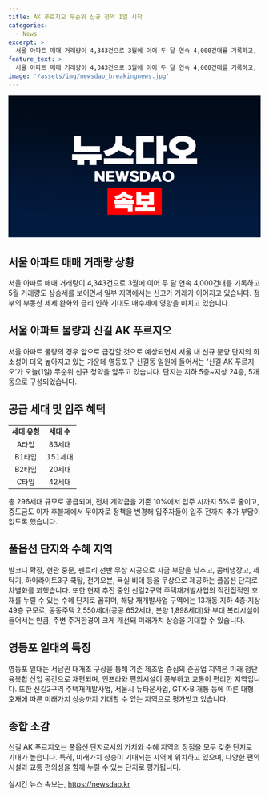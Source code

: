 ```yaml
---
title: AK 푸르지오 무순위 신규 청약 1일 시작
categories:
  - News
excerpt: >
  서울 아파트 매매 거래량이 4,343건으로 3월에 이어 두 달 연속 4,000건대를 기록하고, 5월 거래량도 상승세를 보이며 일부 지역에서는 신고가 거래가 이어지고 있다. 신길 AK 푸르지오는 공동주택 296세대 규모로 전체 계약금을 기존 10%에서 5%로 낮추고, 풀옵션 및 신길2구역 주택재개발사업, 뉴타운사업, GTX-B 개통 등에 대한 수혜도 예상되며, 주변 환경 개선과 향후 미래가치 상승을 기대할 수 있다. 또한 영등포역 인근에 위치하여 교통, 교육 등 여건이 풍부하여 투자가치 좋아 보인다.
feature_text: >
  서울 아파트 매매 거래량이 4,343건으로 3월에 이어 두 달 연속 4,000건대를 기록하고, 5월 거래량도 상승세를 보이며 일부 지역에서는 신고가 거래가 이어지고 있다. 신길 AK 푸르지오는 공동주택 296세대 규모로 전체 계약금을 기존 10%에서 5%로 낮추고, 풀옵션 및 신길2구역 주택재개발사업, 뉴타운사업, GTX-B 개통 등에 대한 수혜도 예상되며, 주변 환경 개선과 향후 미래가치 상승을 기대할 수 있다. 또한 영등포역 인근에 위치하여 교통, 교육 등 여건이 풍부하여 투자가치 좋아 보인다.
image: '/assets/img/newsdao_breakingnews.jpg'
---
```


<p><img src="/assets/img/newsdao_breakingnews.jpg" alt="ontimetimes 속보" /></p>

<h2 data-ke-size="size26">서울 아파트 매매 거래량 상황</h2>

<p data-ke-size="size16">서울 아파트 매매 거래량이 4,343건으로 3월에 이어 두 달 연속 4,000건대를 기록하고 5월 거래량도 상승세를 보이면서 일부 지역에서는 신고가 거래가 이어지고 있습니다. 정부의 부동산 세제 완화와 금리 인하 기대도 매수세에 영향을 미치고 있습니다.</p>

<h2 data-ke-size="size26">서울 아파트 물량과 신길 AK 푸르지오</h2>

<p data-ke-size="size16">서울 아파트 물량의 경우 앞으로 급감할 것으로 예상되면서 서울 내 신규 분양 단지의 희소성이 더욱 높아지고 있는 가운데 영등포구 신길동 일원에 들어서는 ‘신길 AK 푸르지오’가 오늘(1일) 무순위 신규 청약을 앞두고 있습니다. 단지는 지하 5층~지상 24층, 5개 동으로 구성되었습니다.</p>

<h2 data-ke-size="size26">공급 세대 및 입주 혜택</h2>

<table>
    <tr>
        <td style="text-align: center; height: 17px;"><b>세대 유형</b></td>
        <td style="text-align: center; height: 17px;"><b>세대 수</b></td>
    </tr>
    <tr>
        <td style="text-align: center; height: 17px;">A타입</td>
        <td style="text-align: center; height: 17px;">83세대</td>
    </tr>
    <tr>
        <td style="text-align: center; height: 17px;">B1타입</td>
        <td style="text-align: center; height: 17px;">151세대</td>
    </tr>
    <tr>
        <td style="text-align: center; height: 17px;">B2타입</td>
        <td style="text-align: center; height: 17px;">20세대</td>
    </tr>
    <tr>
        <td style="text-align: center; height: 17px;">C타입</td>
        <td style="text-align: center; height: 17px;">42세대</td>
    </tr>
</table>

<p data-ke-size="size16">총 296세대 규모로 공급되며, 전체 계약금을 기존 10%에서 입주 시까지 5%로 줄이고, 중도금도 이자 후불제에서 무이자로 정책을 변경해 입주자들이 입주 전까지 추가 부담이 없도록 했습니다.</p>

<h2 data-ke-size="size26">풀옵션 단지와 수혜 지역</h2>

<p data-ke-size="size16">발코니 확장, 현관 중문, 펜트리 선반 무상 시공으로 자금 부담을 낮추고, 콤비냉장고, 세탁기, 하이라이트3구 쿡탑, 전기오븐, 욕실 비데 등을 무상으로 제공하는 풀옵션 단지로 차별화를 꾀했습니다. 또한 현재 추진 중인 신길2구역 주택재개발사업의 직간접적인 호재를 누릴 수 있는 수혜 단지로 꼽히며, 해당 재개발사업 구역에는 13개동 지하 4층·지상 49층 규모로, 공동주택 2,550세대(공공 652세대, 분양 1,898세대)와 부대 복리시설이 들어서는 만큼, 주변 주거환경이 크게 개선돼 미래가치 상승을 기대할 수 있습니다.</p>

<h2 data-ke-size="size26">영등포 일대의 특징</h2>

<p data-ke-size="size16">영등포 일대는 서남권 대개조 구상을 통해 기존 제조업 중심의 준공업 지역은 미래 첨단 융복합 산업 공간으로 재편되며, 인프라와 편의시설이 풍부하고 교통이 편리한 지역입니다. 또한 신길2구역 주택재개발사업, 서울시 뉴타운사업, GTX-B 개통 등에 따른 대형 호재에 따른 미래가치 상승까지 기대할 수 있는 지역으로 평가받고 있습니다.</p>

<h2 data-ke-size="size26">종합 소감</h2>

<p data-ke-size="size16">신길 AK 푸르지오는 풀옵션 단지로서의 가치와 수혜 지역의 장점을 모두 갖춘 단지로 기대가 높습니다. 특히, 미래가치 상승이 기대되는 지역에 위치하고 있으며, 다양한 편의시설과 교통 편의성을 함께 누릴 수 있는 단지로 평가됩니다.</p>
실시간 뉴스 속보는, <a href="https://newsdao.kr" rel="dofollow">https://newsdao.kr</a>


